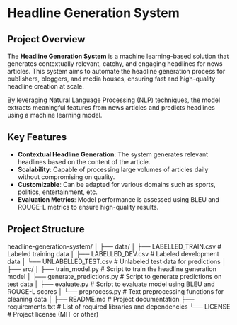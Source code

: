 
# Headline Generation System

## Project Overview

The **Headline Generation System** is a machine learning-based solution that generates contextually relevant, catchy, and engaging headlines for news articles. This system aims to automate the headline generation process for publishers, bloggers, and media houses, ensuring fast and high-quality headline creation at scale.

By leveraging Natural Language Processing (NLP) techniques, the model extracts meaningful features from news articles and predicts headlines using a machine learning model.

## Key Features

- **Contextual Headline Generation**: The system generates relevant headlines based on the content of the article.
- **Scalability**: Capable of processing large volumes of articles daily without compromising on quality.
- **Customizable**: Can be adapted for various domains such as sports, politics, entertainment, etc.
- **Evaluation Metrics**: Model performance is assessed using BLEU and ROUGE-L metrics to ensure high-quality results.

## Project Structure

headline-generation-system/
│
├── data/
│   ├── LABELLED_TRAIN.csv          # Labeled training data
│   ├── LABELLED_DEV.csv           # Labeled development data
│   └── UNLABELLED_TEST.csv        # Unlabeled test data for predictions
│
├── src/
│   ├── train_model.py             # Script to train the headline generation model
│   ├── generate_predictions.py    # Script to generate predictions on test data
│   ├── evaluate.py                # Script to evaluate model using BLEU and ROUGE-L scores
│   └── preprocess.py              # Text preprocessing functions for cleaning data
│
├── README.md                     # Project documentation
├── requirements.txt              # List of required libraries and dependencies
└── LICENSE                       # Project license (MIT or other)
